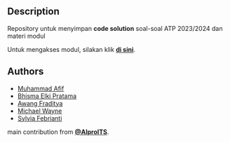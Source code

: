 ## Description

Repository untuk menyimpan **code solution** soal-soal ATP 2023/2024 dan materi modul 

Untuk mengakses modul, silakan klik **[di sini](https://github.com/afif1731/PraktikumATP2023/wiki)**.
## Authors

- [Muhammad Afif](https://github.com/afif1731/)
- [Bhisma Elki Pratama](https://github.com/bhismapratama)
- [Awang Fraditya](https://github.com/Raditsoic)
- [Michael Wayne](https://github.com/michaelwaynewibisono)
- [Sylvia Febrianti](https://github.com/sylxer)

main contribution from **[@AlproITS](https://github.com/AlproITS)**.
